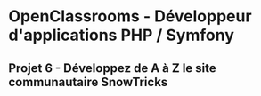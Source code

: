 # OpenClassrooms - Développeur d'applications PHP / Symfony
## Projet 6 - Développez de A à Z le site communautaire SnowTricks
